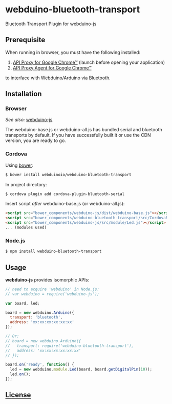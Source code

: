 # webduino-bluetooth-transport
Bluetooth Transport Plugin for webduino-js

## Prerequisite
When running in browser, you must have the following installed:

1. [API Proxy for Google Chrome™](https://chrome.google.com/webstore/detail/api-proxy-for-google-chro/pddlkidaibpbhpkfbhkbeolbagpmkhhn) (launch before opening your application)
2. [API Proxy Agent for Google Chrome™](https://chrome.google.com/webstore/detail/api-proxy-agent-for-googl/kdhdgaemffmpfmceolgbfpnfiafbjdkp)

to interface with Webduino/Arduino via Bluetooth.

## Installation
### Browser
_See also:_
[webduino-js](https://github.com/webduinoio/webduino-js)

The webduino-base.js or webduino-all.js has bundled serial and bluetooth transports by default. If you have successfully built it or use the CDN version, you are ready to go.

### Cordova
Using [bower](http://bower.io):
```sh
$ bower install webduinoio/webduino-bluetooth-transport
```

In project directory:
```sh
$ cordova plugin add cordova-plugin-bluetooth-serial
```

Insert script _after_ webduino-base.js (or webduino-all.js):
```html
<script src="bower_components/webduino-js/dist/webduino-base.js"></script>
<script src="bower_components/webduino-bluetooth-transport/src/CordovaBluetoothTransport.js"></script>
<script src="bower_components/webduino-js/src/module/Led.js"></script>
... (modules used)
```

### Node.js
```sh
$ npm install webduino-bluetooth-transport
```

## Usage
**webduino-js** provides isomorphic APIs:

```javascript
// need to acquire 'webduino' in Node.js:
// var webduino = require('webduino-js');

var board, led;

board = new webduino.Arduino({
  transport: 'bluetooth',
  address: 'xx:xx:xx:xx:xx:xx'
});

// Or:
// board = new webduino.Arduino({
//   transport: require('webduino-bluetooth-transport'),
//   address: 'xx:xx:xx:xx:xx:xx'
// });

board.on('ready', function() {
  led = new webduino.module.Led(board, board.getDigitalPin(10));
  led.on();
});
```

## [License](LICENSE)